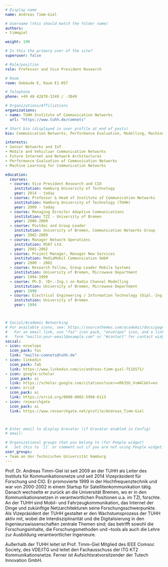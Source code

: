 ```yaml
---
# Display name
name: Andreas Timm-Giel

# Username (this should match the folder name)
authors:
- timmgiel

weight: 199

# Is this the primary user of the site?
superuser: false

# Role/position
role: Professor and Vice President Research

# Room
room: Gebäude E, Raum E1-057

# Telephone
phone: +49 40 42878-3249 / -3049

# Organizations/Affiliations
organizations:
- name: TUHH Institute of Communication Networks
  url: "https://www.tuhh.de/comnets"

# Short bio (displayed in user profile at end of posts)
bio: Communication Networks, Performance Evaluation, Modelling, Machine Learning for Communication Networks

interests:
- Sensor Networks and IoT
- Mobile and Vehicluar Communication Networks
- Future Internet and Network Architectures
- Performance Evaluation of Communication Networks
- Machine Learning for Communication Networks

education:
  courses:
  - course: Vice President Research and CIO
    institution: Hamburg University of Technology
    year: 2014 - today
  - course: Professor & Head of Institute of Communication Networks 
    institution: Hamburg University of Technology (TUHH)
    year: 2009 - today 
  - course: Managing Director Adaptive Communications
    institution: TZI - University of Bremen
    year: 2006-2009
  - course: Postdoc and Group Leader
    institution: University of Bremen, Communication Networks Group
    year: 2002-2009
  - course: Manager Network Operations
    institution: MSAT Ltd.
    year: 2001-2002
  - course: Project Manager, Manager New Services
    institution: MediaMobil Communication GmbH
    year: 2000 - 2002
  - course: Research Fellow, Group Leader Mobile Systems
    institution: University of Bremen, Microwave Department
    year: 1994-1999
  - course: Ph.D. (Dr.-Ing.) on Radio Channel Modelling
    institution: University of Bremen, Microwave Department
    year: 1999
  - course: Electrical Engineering / Information Technology (Dipl.-Ing.) 
    institution: University of Bremen
    year: 1994



# Social/Academic Networking
# For available icons, see: https://sourcethemes.com/academic/docs/page-builder/#icons
#   For an email link, use "fas" icon pack, "envelope" icon, and a link in the
#   form "mailto:your-email@example.com" or "#contact" for contact widget.
social:
- icon: envelope
  icon_pack: fas
  link: "mailto:comnets@tuhh.de"
- icon: linkedin
  icon_pack: fab
  link: https://www.linkedin.com/in/andreas-timm-giel-751b571/
- icon: google-scholar
  icon_pack: ai
  link: https://scholar.google.com/citations?user=nR635b_VvW4C&hl=en
- icon: orcid
  icon_pack: ai
  link: https://orcid.org/0000-0002-5998-6113
- icon: researchgate
  icon_pack: ai
  link: https://www.researchgate.net/profile/Andreas_Timm-Giel



# Enter email to display Gravatar (if Gravatar enabled in Config)
# email:

# Organizational groups that you belong to (for People widget)
#   Set this to `[]` or comment out if you are not using People widget.
user_groups:
- Team an der Technischen Universität Hamburg
---
```


Prof. Dr. Andreas Timm-Giel ist seit 2009 an der TUHH als Leiter des Instituts für Kommunikationsnetze und seit 2014 Vizepräsident für Forschung und CIO. Er promovierte 1999 in der Hochfrequenztechnik und war von 2000-2002 in einem Startup für Satellitenkommunikation tätig. Danach wechselte er zurück an die Universität Bremen, wo er in den Kommunikationsnetzen in verantwortlichen Positionen u.a. im TZI, forschte. An der TUHH sind Mobil- und Fahrzeugkommunikation, das Internet der Dinge und zukünftige Netzarchitekturen seine Forschungsschwerpunkte. Als Vizepräsident der TUHH gestaltet er den Wachstumsprozess der TUHH aktiv mit, wobei die Interdisziplinarität und die Digitalisierung in den Ingenieurswissenschaften zentrale Themen sind; das betrifft sowohl die Forschungsinhalte, die Forschungsmethoden und –tools als auch die Lehre zur Ausbildung verantwortlicher Ingenieure.

Außerhalb der TUHH leitet ist Prof. Timm-Giel Mitglied des IEEE Comsoc Society, des VDE/ITG und leitet den Fachausschuss der ITG KT2 Kommunikationsnetze.  Ferner ist Aufsichtsratvorsitzender der Tutech Innovation GmbH.
